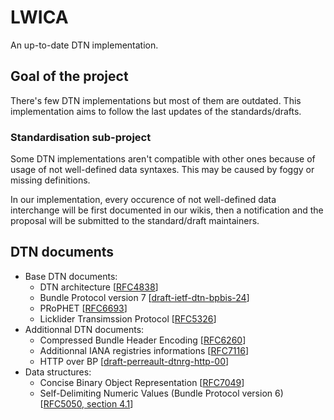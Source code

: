 # LWICA

An up-to-date DTN implementation.

## Goal of the project

There's few DTN implementations but most of them are outdated.
This implementation aims to follow the last updates of the standards/drafts.

### Standardisation sub-project

Some DTN implementations aren't compatible with other ones because of usage of not well-defined data syntaxes.
This may be caused by foggy or missing definitions.

In our implementation, every occurence of not well-defined data interchange will be first documented in our wikis,
then a notification and the proposal will be submitted to the standard/draft maintainers.

## DTN documents

* Base DTN documents:
  * DTN architecture [[RFC4838](https://tools.ietf.org/html/rfc4838)]
  * Bundle Protocol version 7 [[draft-ietf-dtn-bpbis-24](https://tools.ietf.org/html/draft-ietf-dtn-bpbis-24)]
  * PRoPHET [[RFC6693](https://tools.ietf.org/html/rfc6693)]
  * Licklider Transimssion Protocol [[RFC5326](https://tools.ietf.org/html/rfc5326)]
* Additionnal DTN documents:
  * Compressed Bundle Header Encoding [[RFC6260](https://tools.ietf.org/html/rfc6260)]
  * Additionnal IANA registries informations [[RFC7116](https://tools.ietf.org/html/rfc7116)]
  * HTTP over BP [[draft-perreault-dtnrg-http-00](https://tools.ietf.org/html/draft-perreault-dtnrg-http-00)]
* Data structures:
  * Concise Binary Object Representation [[RFC7049](https://tools.ietf.org/html/rfc7049)]
  * Self-Delimiting Numeric Values (Bundle Protocol version 6) [[RFC5050, section 4.1](https://tools.ietf.org/html/rfc5050#section-4.1)]
